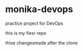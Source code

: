 # monika-devops
practice project for DevOps

this is my fiesr repo

thise changesmade after the clone
